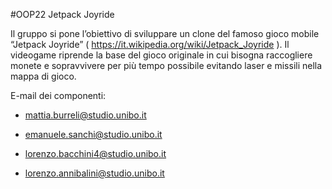 #OOP22 Jetpack Joyride 

Il gruppo si pone l’obiettivo di sviluppare un clone del famoso gioco mobile “Jetpack Joyride” ( https://it.wikipedia.org/wiki/Jetpack_Joyride ). Il videogame riprende la base del gioco originale in cui bisogna raccogliere monete e sopravvivere per più tempo possibile evitando laser e missili nella mappa di gioco. 

E-mail dei componenti: 

- mattia.burreli@studio.unibo.it 

- emanuele.sanchi@studio.unibo.it 

- lorenzo.bacchini4@studio.unibo.it 

- lorenzo.annibalini@studio.unibo.it 
